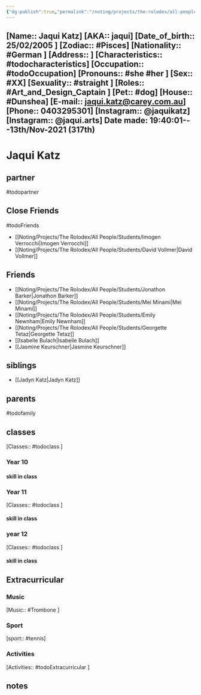 ```yaml
---
{"dg-publish":true,"permalink":"/noting/projects/the-rolodex/all-people/students/jaqui-katz/","dgHomeLink":true,"dgPassFrontmatter":false}
---
```


[Name:: Jaqui Katz]
[AKA:: jaqui]
[Date_of_birth:: 25/02/2005 ] 
[Zodiac:: #Pisces] 
[Nationality:: #German ]
[Address:: ]
[Characteristics::  #todocharacteristics]
[Occupation:: #todoOccupation]
[Pronouns:: #she #her ]
[Sex:: #XX]
[Sexuality:: #straight ]
[Roles:: #Art_and_Design_Captain ]
[Pet:: #dog]
[House:: #Dunshea]
[E-mail:: <jaqui.katz@carey.com.au>]
[Phone:: 0403295301]
[Instagram:: @jaquikatz]
[Instagram:: @jaqui.arts]
Date made: 19:40:01---13th/Nov-2021 (317th) 
---
# Jaqui Katz
## partner
#todopartner
## Close Friends
#todoFriends
- [[Noting/Projects/The Rolodex/All People/Students/Imogen Verrocchi|Imogen Verrocchi]]
- [[Noting/Projects/The Rolodex/All People/Students/David Vollmer|David Vollmer]]
## Friends
-  [[Noting/Projects/The Rolodex/All People/Students/Jonathon Barker|Jonathon Barker]]
- [[Noting/Projects/The Rolodex/All People/Students/Mei Minami|Mei Minami]]
- [[Noting/Projects/The Rolodex/All People/Students/Emily Newnham|Emily Newnham]]
- [[Noting/Projects/The Rolodex/All People/Students/Georgette Tetaz|Georgette Tetaz]]
- [[Isabelle Bulach|Isabelle Bulach]]
-   [[Jasmine Keurschner|Jasmine Keurschner]]  
## siblings
- [[Jadyn Katz|Jadyn Katz]]
## parents
#todofamily
## classes
[Classes:: #todoclass ]
### Year 10
#### skill in class
### Year 11
[Classes:: #todoclass ]
#### skill in class
### year 12
[Classes:: #todoclass ]
#### skill in class
## Extracurricular
### Music
[Music:: #Trombone ]
### Sport
[sport:: #tennis]
### Activities
[Activities:: #todoExtracurricular ]
## notes
